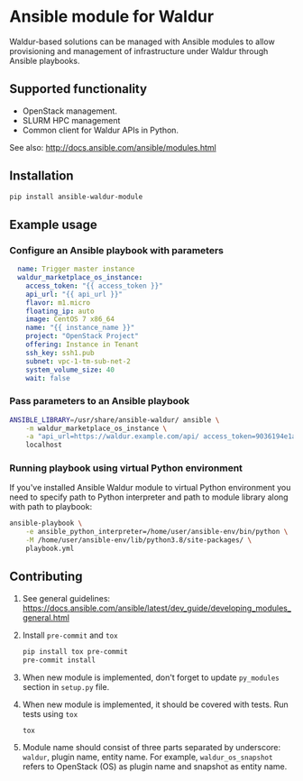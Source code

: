 # Ansible module for Waldur

Waldur-based solutions can be managed with Ansible modules to allow provisioning and
management of infrastructure under Waldur through Ansible playbooks.

## Supported functionality

- OpenStack management.
- SLURM HPC management
- Common client for Waldur APIs in Python.

See also: <http://docs.ansible.com/ansible/modules.html>

## Installation

```bash
pip install ansible-waldur-module
```

## Example usage

### Configure an Ansible playbook with parameters

```yaml
  name: Trigger master instance
  waldur_marketplace_os_instance:
    access_token: "{{ access_token }}"
    api_url: "{{ api_url }}"
    flavor: m1.micro
    floating_ip: auto
    image: CentOS 7 x86_64
    name: "{{ instance_name }}"
    project: "OpenStack Project"
    offering: Instance in Tenant
    ssh_key: ssh1.pub
    subnet: vpc-1-tm-sub-net-2
    system_volume_size: 40
    wait: false
```

### Pass parameters to an Ansible playbook

```bash
ANSIBLE_LIBRARY=/usr/share/ansible-waldur/ ansible \
    -m waldur_marketplace_os_instance \
    -a "api_url=https://waldur.example.com/api/ access_token=9036194e1ac54cada3248a8c6b203bf7 name=instance-name project='Project name'" \
    localhost
```

### Running playbook using virtual Python environment

If you've installed Ansible Waldur module to virtual Python environment you need to specify
path to Python interpreter and path to module library along with path to playbook:

```bash
ansible-playbook \
    -e ansible_python_interpreter=/home/user/ansible-env/bin/python \
    -M /home/user/ansible-env/lib/python3.8/site-packages/ \
    playbook.yml
```

## Contributing

1. See general guidelines: <https://docs.ansible.com/ansible/latest/dev_guide/developing_modules_general.html>
1. Install `pre-commit` and `tox`

   ```bash
   pip install tox pre-commit
   pre-commit install
   ```

1. When new module is implemented, don't forget to update `py_modules` section in `setup.py` file.
1. When new module is implemented, it should be covered with tests. Run tests using `tox`

   ```bash
   tox
   ```

1. Module name should consist of three parts separated by underscore: `waldur`, plugin name,
   entity name. For example, `waldur_os_snapshot` refers to OpenStack (OS) as plugin name and snapshot as entity name.
